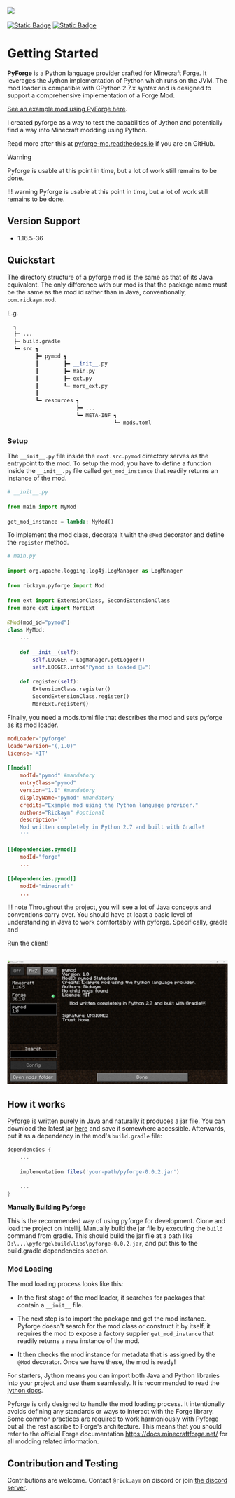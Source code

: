 <image src="https://raw.githubusercontent.com/Rickaym/pyforge/main/docs/logo.png" style="height: 200px;"></image>

<a href="https://www.curseforge.com/minecraft/mc-mods/pyforge">![Static Badge](https://img.shields.io/badge/Forge-Try%20Now-4f0000?style=for-the-badge)</a>
<a href="https://pyforge-mc.readthedocs.com">![Static Badge](https://readthedocs.org/projects/pip/badge/?version=latest&style=for-the-badge)</a>

# Getting Started

**PyForge** is a Python language provider crafted for Minecraft Forge. It leverages the Jython implementation of Python which runs on the JVM. The mod loader is compatible with CPython 2.7.x syntax and is designed to support a comprehensive implementation of a Forge Mod. 

[See an example mod using PyForge here](https://github.com/Rickaym/pymod).

I created pyforge as a way to test the capabilities of Jython and potentially find a way into Minecraft modding using Python.

Read more after this at [pyforge-mc.readthedocs.io](https://pyforge-mc.readthedocs.io/en/latest/) if you are on GitHub.


> [!WARNING]
>
> Pyforge is usable at this point in time, but a lot of work still remains to be done. 

!!! warning
    Pyforge is usable at this point in time, but a lot of work still remains to be done.

## Version Support

- 1.16.5-36

## Quickstart

The directory structure of a pyforge mod is the same as that of its Java equivalent. The only difference with our mod is that the package name must be the same as the mod id rather than in Java, conventionally, `com.rickaym.mod`.  

E.g.
```python
  ┓
  ┣━ ...
  ┣━ build.gradle
  ┗━ src ┓
         ┣━ pymod ┓
         ┃        ┣━ __init__.py
         ┃        ┣━ main.py
         ┃        ┣━ ext.py
         ┃        ┗━ more_ext.py
         ┃
         ┗━ resources ┓
                      ┣━ ...
                      ┗━ META-INF ┓
                                  ┗━ mods.toml
```

### Setup

The `__init__.py` file inside the `root.src.pymod` directory serves as the entrypoint to the mod. To setup the mod, you have to define a function inside the `__init__.py` file called `get_mod_instance` that readily returns an instance of the mod.

```python
# __init__.py

from main import MyMod

get_mod_instance = lambda: MyMod()
```

To implement the mod class, decorate it with the `@Mod` decorator and define the `register` method.

```py
# main.py

import org.apache.logging.log4j.LogManager as LogManager

from rickaym.pyforge import Mod

from ext import ExtensionClass, SecondExtensionClass
from more_ext import MoreExt

@Mod(mod_id="pymod")
class MyMod:
    ...

    def __init__(self):
        self.LOGGER = LogManager.getLogger()
        self.LOGGER.info("Pymod is loaded 🐍☕")

    def register(self):
        ExtensionClass.register()
        SecondExtensionClass.register()
        MoreExt.register()
```

Finally, you need a mods.toml file that describes the mod and sets pyforge as its mod loader.

```toml
modLoader="pyforge"
loaderVersion="(,1.0)"
license='MIT'

[[mods]]
    modId="pymod" #mandatory
    entryClass="pymod"
    version="1.0" #mandatory
    displayName="pymod" #mandatory
    credits="Example mod using the Python language provider."
    authors="Rickaym" #optional
    description='''
    Mod written completely in Python 2.7 and built with Gradle!
    '''

[[dependencies.pymod]]
    modId="forge"
    ...

[[dependencies.pymod]]
    modId="minecraft"
    ...
```

!!! note
    Throughout the project, you will see a lot of Java concepts and conventions carry over. You should have at least a basic level of understanding in Java to work comfortably with pyforge. Specifically, gradle and  

Run the client!

<img src="loaded_example.png" alt="" onerror="this.style.display='none'">
<img src="./docs/loaded_example.png" alt="" onerror="this.style.display='none'">

## How it works

Pyforge is written purely in Java and naturally it produces a jar file. You can download the latest jar [here](https://github.com/Rickaym/pyforge/releases) and save it somewhere accessible. Afterwards, put it as a dependency in the mod's `build.gradle` file:

```gradle
dependencies {
    ...

    implementation files('your-path/pyforge-0.0.2.jar')
    
    ...
}
```

**Manually Building Pyforge**

This is the recommended way of using pyforge for development. Clone and load the project on Intellij. Manually build the jar file by executing the `build` command from gradle. This should build the jar file at a path like `D:\...\pyforge\build\libs\pyforge-0.0.2.jar`, and put this to the build.gradle dependencies section.


### Mod Loading

The mod loading process looks like this:

- In the first stage of the mod loader, it searches for packages that contain a `__init__` file. 

- The next step is to import the package and get the mod instance. Pyforge doesn't search for the mod class or construct it by itself, it requires the mod to expose a factory supplier `get_mod_instance` that readily returns a new instance of the mod.

- It then checks the mod instance for metadata that is assigned by the `@Mod` decorator. Once we have these, the mod is ready!

For starters, Jython means you can import both Java and Python libraries into your project and use them seamlessly. It is recommended to read the [jython docs](https://jython.readthedocs.io/en/latest/).

Pyforge is only designed to handle the mod loading process. It intentionally avoids defining any standards or ways to interact with the Forge library. Some common practices are required to work harmoniously with Pyforge but all the rest ascribe to Forge's architecture. This means that you should refer to the official Forge documentation https://docs.minecraftforge.net/ for all modding related information.


## Contribution and Testing

Contributions are welcome. Contact `@rick.aym` on discord or join [the discord server](https://discord.gg/UmnzdPgn6g).
